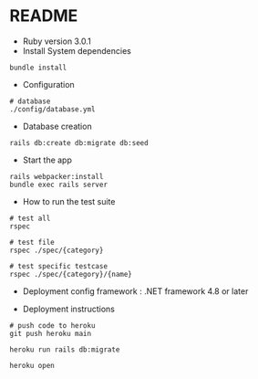 # README

* Ruby version
3.0.1
* Install System dependencies
```
bundle install
```
* Configuration
```
# database
./config/database.yml
```

* Database creation
```
rails db:create db:migrate db:seed
```
<!-- * Database initialization -->

* Start the app
```
rails webpacker:install
bundle exec rails server
```
* How to run the test suite
```
# test all 
rspec

# test file
rspec ./spec/{category}

# test specific testcase
rspec ./spec/{category}/{name}
```
<!-- * Services (job queues, cache servers, search engines, etc.) -->

* Deployment config
framework : .NET framework 4.8 or later

* Deployment instructions
```
# push code to heroku
git push heroku main

heroku run rails db:migrate

heroku open
```
<!-- web url: https://mission-management-system.herokuapp.com/missions -->

